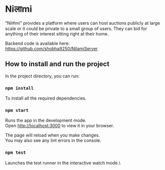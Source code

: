 # Niलाmi

“Niलाmi” provides a platform where users can host auctions publicly at large scale or it could be private to a small group of users. They can bid for anything of their interest sitting right at their home.

Backend code is available here: https://github.com/shobha9250/NilamiServer

## How to install and run the project

In the project directory, you can run:

### `npm install`

To install all the required dependencies.

### `npm start`

Runs the app in the development mode.\
Open [http://localhost:3000](http://localhost:3000) to view it in your browser.

The page will reload when you make changes.\
You may also see any lint errors in the console.

### `npm test`

Launches the test runner in the interactive watch mode.\






